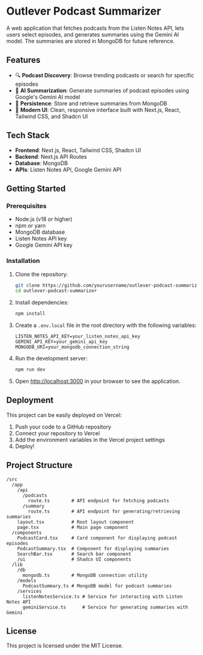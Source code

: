 # Outlever Podcast Summarizer

A web application that fetches podcasts from the Listen Notes API, lets users select episodes, and generates summaries using the Gemini AI model. The summaries are stored in MongoDB for future reference.

## Features

- 🔍 **Podcast Discovery**: Browse trending podcasts or search for specific episodes
- 🧠 **AI Summarization**: Generate summaries of podcast episodes using Google's Gemini AI model
- 📂 **Persistence**: Store and retrieve summaries from MongoDB
- 🎨 **Modern UI**: Clean, responsive interface built with Next.js, React, Tailwind CSS, and Shadcn UI

## Tech Stack

- **Frontend**: Next.js, React, Tailwind CSS, Shadcn UI
- **Backend**: Next.js API Routes
- **Database**: MongoDB
- **APIs**: Listen Notes API, Google Gemini API

## Getting Started

### Prerequisites

- Node.js (v18 or higher)
- npm or yarn
- MongoDB database
- Listen Notes API key
- Google Gemini API key

### Installation

1. Clone the repository:
   ```bash
   git clone https://github.com/yourusername/outlever-podcast-summarizer.git
   cd outlever-podcast-summarizer
   ```

2. Install dependencies:
   ```bash
   npm install
   ```

3. Create a `.env.local` file in the root directory with the following variables:
   ```
   LISTEN_NOTES_API_KEY=your_listen_notes_api_key
   GEMINI_API_KEY=your_gemini_api_key
   MONGODB_URI=your_mongodb_connection_string
   ```

4. Run the development server:
   ```bash
   npm run dev
   ```

5. Open [http://localhost:3000](http://localhost:3000) in your browser to see the application.

## Deployment

This project can be easily deployed on Vercel:

1. Push your code to a GitHub repository
2. Connect your repository to Vercel
3. Add the environment variables in the Vercel project settings
4. Deploy!

## Project Structure

```
/src
  /app
    /api
      /podcasts
        route.ts        # API endpoint for fetching podcasts
      /summary
        route.ts        # API endpoint for generating/retrieving summaries
    layout.tsx          # Root layout component
    page.tsx            # Main page component
  /components
    PodcastCard.tsx     # Card component for displaying podcast episodes
    PodcastSummary.tsx  # Component for displaying summaries
    SearchBar.tsx       # Search bar component
    /ui                 # Shadcn UI components
  /lib
    /db
      mongodb.ts        # MongoDB connection utility
    /models
      PodcastSummary.ts # MongoDB model for podcast summaries
    /services
      listenNotesService.ts # Service for interacting with Listen Notes API
      geminiService.ts      # Service for generating summaries with Gemini
```

## License

This project is licensed under the MIT License.
